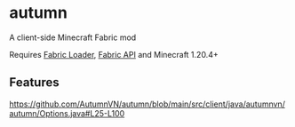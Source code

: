 # autumn
A client-side Minecraft Fabric mod

Requires [Fabric Loader](https://fabricmc.net/use/), [Fabric API](https://modrinth.com/mod/fabric-api) and Minecraft 1.20.4+

## Features

https://github.com/AutumnVN/autumn/blob/main/src/client/java/autumnvn/autumn/Options.java#L25-L100
